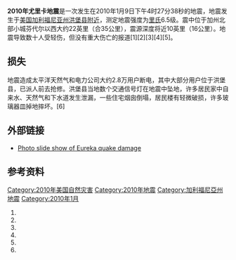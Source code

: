 **2010年尤里卡地震**是一次发生在2010年1月9日下午4时27分38秒的地震，地震发生于[美国](../Page/美国.md "wikilink")[加利福尼亚州](../Page/加利福尼亚州.md "wikilink")[洪堡县附近](https://zh.wikipedia.org/wiki/洪堡县_\(加利福尼亚州\) "wikilink")，测定地震强度为[里氏](https://zh.wikipedia.org/wiki/里氏 "wikilink")6.5级。震中位于加州北部小城芬代尔以西大约22英里（合35公里），震源深度将近10英里（16公里）。地震导致数十人受轻伤，但没有重大伤亡的报道\[1\]\[2\]\[3\]\[4\]\[5\]。

## 损失

地震造成太平洋天然气和电力公司大约2.8万用户断电，其中大部分用户位于洪堡县，已派人前去抢修。洪堡县当地数个交通信号灯在地震中坠地，许多居民家中自来水、天然气和下水道发生泄漏，一些住宅烟囱倒塌，居民楼有轻微破损，许多玻璃器皿掉地摔坏。\[6\]

## 外部链接

  - [Photo slide show of Eureka quake damage](http://extras.mercurynews.com/slideshows/news/2010/01/eurekaquake/)

## 参考资料

[Category:2010年美国自然灾害](https://zh.wikipedia.org/wiki/Category:2010年美国自然灾害 "wikilink") [Category:2010年地震](https://zh.wikipedia.org/wiki/Category:2010年地震 "wikilink") [Category:加利福尼亞州地震](https://zh.wikipedia.org/wiki/Category:加利福尼亞州地震 "wikilink") [Category:2010年1月](https://zh.wikipedia.org/wiki/Category:2010年1月 "wikilink")

1.
2.
3.
4.
5.
6.